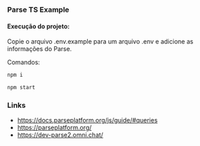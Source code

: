 ### Parse TS Example

#### Execução do projeto:

Copie o arquivo .env.example para um arquivo .env e adicione as informações
do Parse.

Comandos:

```bash
npm i

npm start
```
### Links
- https://docs.parseplatform.org/js/guide/#queries
- https://parseplatform.org/
- https://dev-parse2.omni.chat/
